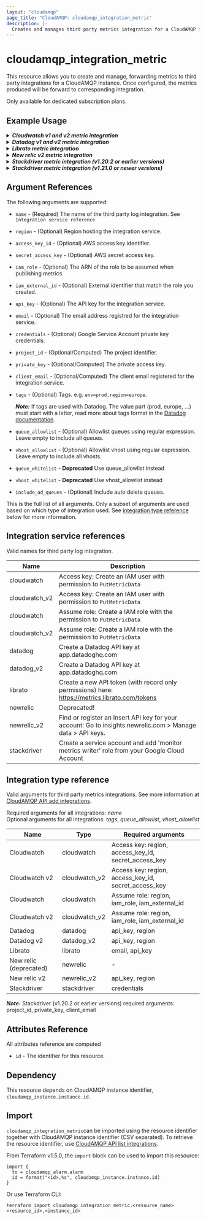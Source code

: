 ```yaml
---
layout: "cloudamqp"
page_title: "CloudAMQP: cloudamqp_integration_metric"
description: |-
  Creates and manages third party metrics integration for a CloudAMQP instance.
---
```


# cloudamqp_integration_metric

This resource allows you to create and manage, forwarding metrics to third party integrations for a
CloudAMQP instance. Once configured, the metrics produced will be forward to corresponding
integration.

Only available for dedicated subscription plans.

## Example Usage

<details>
  <summary>
    <b>
      <i>Cloudwatch v1 and v2 metric integration</i>
    </b>
  </summary>

***Access key***

```hcl
resource "cloudamqp_integration_metric" "cloudwatch" {
  instance_id       = cloudamqp_instance.instance.id
  name              = "cloudwatch"
  access_key_id     = var.aws_access_key_id
  secret_access_key = var_aws_secret_acccess_key
  region            = var.aws_region
}

resource "cloudamqp_integration_metric" "cloudwatch_v2" {
  instance_id       = cloudamqp_instance.instance.id
  name              = "cloudwatch_v2"
  access_key_id     = var.aws_access_key_id
  secret_access_key = var_aws_secret_acccess_key
  region            = var.aws_region
}
```

***Assume role***

```hcl
resource "cloudamqp_integration_metric" "cloudwatch" {
  instance_id     = cloudamqp_instance.instance.id
  name            = "cloudwatch"
  iam_role        = var.aws_iam_role
  iam_external_id = var.external_id
  region          = var.aws_region
}

resource "cloudamqp_integration_metric" "cloudwatch_v2" {
  instance_id     = cloudamqp_instance.instance.id
  name            = "cloudwatch_v2"
  iam_role        = var.aws_iam_role
  iam_external_id = var.external_id
  region          = var.aws_region
}
```

* AWS IAM role: arn:aws:iam::ACCOUNT-ID:role/ROLE-NAME
* External id: Create own external identifier that match the role created. E.g. "cloudamqp-abc123".

</details>

<details>
  <summary>
    <b>
      <i>Datadog v1 and v2 metric integration</i>
    </b>
  </summary>

```hcl
resource "cloudamqp_integration_metric" "datadog" {
  instance_id = cloudamqp_instance.instance.id
  name        = "datadog"
  api_key     = var.datadog_api_key
  region      = var.datadog_region
  tags        = "env=prod,region=us1,version=v1.0"
}

resource "cloudamqp_integration_metric" "datadog_v2" {
  instance_id = cloudamqp_instance.instance.id
  name        = "datadog_v2"
  api_key     = var.datadog_api_key
  region      = var.datadog_region
  tags        = "env=prod,region=us1,version=v1.0"
}
```

</details>

<details>
  <summary>
    <b>
      <i>Librato metric integration</i>
    </b>
  </summary>

```hcl
resource "cloudamqp_integration_metric" "librato" {
  instance_id = cloudamqp_instance.instance.id
  name        = "librato"
  email       = var.librato_email
  api_key     = var.librato_api_key
}
```

</details>

<details>
  <summary>
    <b>
      <i>New relic v2 metric integration</i>
    </b>
  </summary>

```hcl
resource "cloudamqp_integration_metric" "newrelic" {
  instance_id = cloudamqp_instance.instance.id
  name        = "newrelic_v2"
  api_key     = var.newrelic_api_key
  region      = var.newrelic_region
}
```

</details>

<details>
  <summary>
    <b>
      <i>Stackdriver metric integration (v1.20.2 or earlier versions)</i>
    </b>
  </summary>

Use variable file populated with project_id, private_key and client_email

```hcl
resource "cloudamqp_integration_metric" "stackdriver" {
  instance_id   = cloudamqp_instance.instance.id
  name          = "stackdriver"
  project_id    = var.stackdriver_project_id
  private_key   = var.stackdriver_private_key
  client_email  = var.stackriver_email
}
```

or by using google_service_account_key resource from Google provider

```hcl
resource "google_service_account" "service_account" {
  account_id    = "<account_id>"
  description   = "<description>"
  display_name  = "<display_name>"
}

resource "google_service_account_key" "service_account_key" {
  service_account_id = google_service_account.service_account.name
}

resource "cloudamqp_integration_metric" "stackdriver" {
  instance_id   = cloudamqp_instance.instance.id
  name          = "stackdriver"
  project_id    = jsondecode(base64decode(google_service_account_key.service_account_key.private_key)).project_id
  private_key   = jsondecode(base64decode(google_service_account_key.service_account_key.private_key)).private_key
  client_email  = jsondecode(base64decode(google_service_account_key.service_account_key.private_key)).client_email
}
```

</details>

<details>
  <summary>
    <b>
      <i>Stackdriver metric integration (v1.21.0 or newer versions)</i>
    </b>
  </summary>

Use credentials argument and let the provider do the Base64decode and internally populate,
*project_id, client_name, private_key*

```hcl
resource "google_service_account" "service_account" {
  account_id    = "<account_id>"
  description   = "<description>"
  display_name  = "<display_name>"
}

resource "google_service_account_key" "service_account_key" {
  service_account_id = google_service_account.service_account.name
}

resource "cloudamqp_integration_metric" "stackdriver" {
  instance_id = cloudamqp_instance.instance.id
  name        = "stackdriver"
  credentials = google_service_account_key.service_account_key.private_key
}
```

or use the same as earlier version and decode the google service account key

```hcl
resource "google_service_account" "service_account" {
  account_id    = "<account_id>"
  description   = "<description>"
  display_name  = "<display_name>"
}

resource "google_service_account_key" "service_account_key" {
  service_account_id = google_service_account.service_account.name
}

resource "cloudamqp_integration_metric" "stackdriver" {
  instance_id   = cloudamqp_instance.instance.id
  name          = "stackdriver"
  project_id    = jsondecode(base64decode(google_service_account_key.service_account_key.private_key)).project_id
  private_key   = jsondecode(base64decode(google_service_account_key.service_account_key.private_key)).private_key
  client_email  = jsondecode(base64decode(google_service_account_key.service_account_key.private_key)).client_email
}
```

</details>

## Argument References

The following arguments are supported:

* `name`              - (Required) The name of the third party log integration. See
                        `Integration service reference`
* `region`            - (Optional) Region hosting the integration service.
* `access_key_id`     - (Optional) AWS access key identifier.
* `secret_access_key` - (Optional) AWS secret access key.
* `iam_role`          - (Optional) The ARN of the role to be assumed when publishing metrics.
* `iam_external_id`   - (Optional) External identifier that match the role you created.
* `api_key`           - (Optional) The API key for the integration service.
* `email`             - (Optional) The email address registred for the integration service.
* `credentials`       - (Optional) Google Service Account private key credentials.
* `project_id`        - (Optional/Computed) The project identifier.
* `private_key`       - (Optional/Computed) The private access key.
* `client_email`      - (Optional/Computed) The client email registered for the integration service.
* `tags`              - (Optional) Tags. e.g. `env=prod,region=europe`.

  ***Note:*** If tags are used with Datadog. The value part (prod, europe, ...) must start with a
              letter, read more about tags format in the [Datadog documentation].

* `queue_allowlist`   - (Optional) Allowlist queues using regular expression. Leave empty to include
                        all queues.
* `vhost_allowlist`   - (Optional) Allowlist vhost using regular expression. Leave empty to include
                        all vhosts.
* `queue_whitelist`   - **Deprecated** Use queue_allowlist instead
* `vhost_whitelist`   - **Deprecated** Use vhost_allowlist instead
* `include_ad_queues` - (Optional) Include auto delete queues.

This is the full list of all arguments. Only a subset of arguments are used based on which type of
integration used. See [integration type reference] below for more information.

## Integration service references

Valid names for third party log integration.

| Name          | Description |
|---------------|---------------------------------------------------------------|
| cloudwatch    | Access key: Create an IAM user with permission to `PutMetricData` |
| cloudwatch_v2 | Access key: Create an IAM user with permission to `PutMetricData` |
| cloudwatch    | Assume role: Create a IAM role with the permission to `PutMetricData` |
| cloudwatch_v2 | Assume role: Create a IAM role with the permission to `PutMetricData` |
| datadog       | Create a Datadog API key at app.datadoghq.com |
| datadog_v2    | Create a Datadog API key at app.datadoghq.com |
| librato       | Create a new API token (with record only permissions) here: https://metrics.librato.com/tokens |
| newrelic      | Deprecated! |
| newrelic_v2   | Find or register an Insert API key for your account: Go to insights.newrelic.com > Manage data > API keys. |
| stackdriver   | Create a service account and add 'monitor metrics writer' role from your Google Cloud Account |

## Integration type reference

Valid arguments for third party metrics integrations. See more information at
[CloudAMQP API add integrations].

Required arguments for all integrations: *name*</br>
Optional arguments for all integrations: *tags*, *queue_allowlist*, *vhost_allowlist*

| Name                   | Type           | Required arguments                                   |
|------------------------|----------------|------------------------------------------------------|
| Cloudwatch             | cloudwatch     | Access key: region, access_key_id, secret_access_key |
| Cloudwatch v2          | cloudwatch_v2  | Access key: region, access_key_id, secret_access_key |
| Cloudwatch             | cloudwatch     | Assume role: region, iam_role, iam_external_id       |
| Cloudwatch v2          | cloudwatch_v2  | Assume role: region, iam_role, iam_external_id       |
| Datadog                | datadog        | api_key, region                                      |
| Datadog v2             | datadog_v2     | api_key, region                                      |
| Librato                | librato        | email, api_key                                       |
| New relic (deprecated) | newrelic       | -                                                    |
| New relic v2           | newrelic_v2    | api_key, region                                      |
| Stackdriver            | stackdriver    | credentials                                          |

***Note:*** Stackdriver (v1.20.2 or earlier versions) required arguments: project_id, private_key,
client_email

## Attributes Reference

All attributes reference are computed

* `id`  - The identifier for this resource.

## Dependency

This resource depends on CloudAMQP instance identifier, `cloudamqp_instance.instance.id`.

## Import

`cloudamqp_integration_metric`can be imported using the resource identifier together with CloudAMQP
instance identifier (CSV separated). To retrieve the resource identifier, use
[CloudAMQP API list integrations].

From Terraform v1.5.0, the `import` block can be used to import this resource:

```hcl
import {
  to = cloudamqp_alarm.alarm
  id = format("<id>,%s", cloudamqp_instance.instance.id)
}
```

Or use Terraform CLI:

`terraform import cloudamqp_integration_metric.<resource_name> <resource_id>,<instance_id>`

[CloudAMQP API add integrations]: https://docs.cloudamqp.com/instance-api.html#tag/integrations/post/integrations/metrics/{system}
[CloudAMQP API list integrations]: https://docs.cloudamqp.com/instance-api.html#tag/integrations/get/integrations/metrics
[Datadog documentation]: https://docs.datadoghq.com/getting_started/tagging/#define-tags
[integration type reference]: #integration-type-reference
